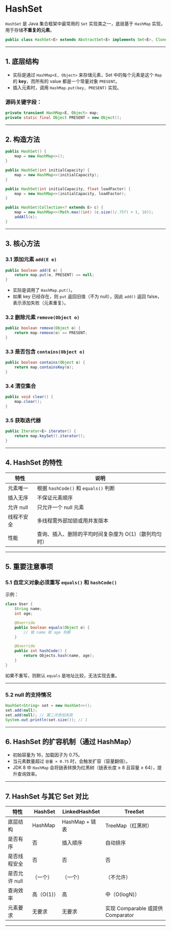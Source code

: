 # HashSet


`HashSet` 是 Java 集合框架中最常用的 `Set` 实现类之一，底层基于 `HashMap` 实现，用于存储**不重复的元素**。

```java
public class HashSet<E> extends AbstractSet<E> implements Set<E>, Cloneable, java.io.Serializable
```

---

## 1. 底层结构

* 实际是通过 `HashMap<E, Object>` 来存储元素，Set 中的每个元素是这个 `Map` 的 **key**，而所有的 value 都是一个常量对象 `PRESENT`。
* 插入元素时，调用 `HashMap.put(key, PRESENT)` 实现。

### 源码关键字段：

```java
private transient HashMap<E, Object> map;
private static final Object PRESENT = new Object();
```

---

## 2. 构造方法

```java
public HashSet() {
    map = new HashMap<>();
}

public HashSet(int initialCapacity) {
    map = new HashMap<>(initialCapacity);
}

public HashSet(int initialCapacity, float loadFactor) {
    map = new HashMap<>(initialCapacity, loadFactor);
}

public HashSet(Collection<? extends E> c) {
    map = new HashMap<>(Math.max((int) (c.size()/.75f) + 1, 16));
    addAll(c);
}
```

---

## 3. 核心方法

### 3.1 添加元素 `add(E e)`

```java
public boolean add(E e) {
    return map.put(e, PRESENT) == null;
}
```

* 实际是调用了 `HashMap.put()`。
* 如果 key 已经存在，则 `put` 返回旧值（不为 null），因此 `add()` 返回 false，表示添加失败（元素重复）。

### 3.2 删除元素 `remove(Object o)`

```java
public boolean remove(Object o) {
    return map.remove(o) == PRESENT;
}
```

### 3.3 是否包含 `contains(Object o)`

```java
public boolean contains(Object o) {
    return map.containsKey(o);
}
```

### 3.4 清空集合

```java
public void clear() {
    map.clear();
}
```

### 3.5 获取迭代器

```java
public Iterator<E> iterator() {
    return map.keySet().iterator();
}
```

---

## 4. HashSet 的特性

| 特性      | 说明                              |
| ------- | ------------------------------- |
| 元素唯一    | 根据 `hashCode()` 和 `equals()` 判断 |
| 插入无序    | 不保证元素顺序                         |
| 允许 null | 只允许一个 null 元素                   |
| 线程不安全   | 多线程需外部加锁或用并发版本                  |
| 性能      | 查询、插入、删除的平均时间复杂度为 O(1)（散列均匀时）   |

---

## 5. 重要注意事项

### 5.1 自定义对象必须重写 `equals()` 和 `hashCode()`

示例：

```java
class User {
    String name;
    int age;

    @Override
    public boolean equals(Object o) {
        // 按 name 和 age 判断
    }

    @Override
    public int hashCode() {
        return Objects.hash(name, age);
    }
}
```

如果不重写，则默认 `equals` 是地址比较，无法实现去重。

---

### 5.2 null 的支持情况

```java
HashSet<String> set = new HashSet<>();
set.add(null);
set.add(null); // 第二次添加失败
System.out.println(set.size()); // 1
```

---

## 6. HashSet 的扩容机制（通过 HashMap）

* 初始容量为 16，加载因子为 0.75。
* 当元素数量超过 `容量 × 0.75` 时，会触发扩容（容量翻倍）。
* JDK 8 中 `HashMap` 会将链表转换为红黑树（链表长度 ≥ 8 且容量 ≥ 64），提升查询效率。

---

## 7. HashSet 与其它 Set 对比

| 特性        | HashSet | LinkedHashSet | TreeSet                     |
| --------- | ------ | ------------ | --------------------------- |
| 底层结构      | HashMap | HashMap + 链表 | TreeMap（红黑树）                |
| 是否有序      | 否      | 插入顺序         | 自动排序                        |
| 是否线程安全    | 否      | 否            | 否                           |
| 是否允许 null | （一个）   | （一个）         | （不允许）                       |
| 查询效率      | 高（O(1)） | 高            | 中（O(logN)）                  |
| 元素要求      | 无要求    | 无要求          | 实现 Comparable 或提供 Comparator |

---

